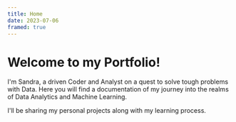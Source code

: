 ```yaml
---
title: Home
date: 2023-07-06
framed: true
---
```


# Welcome to my Portfolio!

I'm Sandra, a driven Coder and Analyst on a quest to solve tough problems with Data. Here you will find a documentation of my journey into the realms of Data Analytics and Machine Learning.

I'll be sharing my personal projects along with my learning process.

